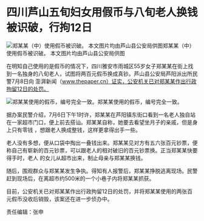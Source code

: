 # 四川芦山五旬妇女用假币与八旬老人换钱被识破，行拘12日

![郑某某（中）使用假币被识破。 本文图片均由芦山县公安局供图](http://n.sinaimg.cn/news/transform/331/w550h581/20180709/KH2K-hezpzwt8791026.jpg)郑某某（中）使用假币被识破。 本文图片均由芦山县公安局供图

在明知自己使用的是假币的情况下，四川雅安市雨城区55岁女子郑某某在街上找到一名独身的八旬老人，试图将两百元假币换成真钞。芦山县公安局芦阳派出所民警7月8日向
澎湃新闻（www.thepaper.cn）证实，公安机关已对郑某某作出行政拘留12日的处罚。

![郑某某使用的假币，编号完全一致。](http://n.sinaimg.cn/news/transform/630/w550h880/20180709/A6df-hezpzwt8792002.jpg)郑某某使用的假币，编号完全一致。

据办案民警介绍，7月6日下午1时许，郑某某在芦阳镇东街口看到一名老人独自站在一家超市门口，便上前去搭讪。郑某某自称，她要去看望坐月子的亲戚，但是身上只有零钱
，想跟老人换成整钱，这样更拿得出手一些。

老人没有多想，便从口袋中掏出一叠钱出来。郑某某见对方有五六张百元钞票，便称自己有崭新的百元钞票，可以跟老人的相对破旧的百元钞票换。正当郑某某快要得手时，老人
的女儿从超市出来，制止母亲与郑某某换钱。

随后，围观群众与郑某某发生争执。得知有人报警后，郑某某挣脱逃离现场。民警赶到现场后，在离超市约500米的一个小巷子内将郑某某抓获。

目前，公安机关已对郑某某作出行政拘留12日的处罚，并将郑某某使用的两张百元假币没收后销毁，该案还在进一步侦办中。

责任编辑：张申

